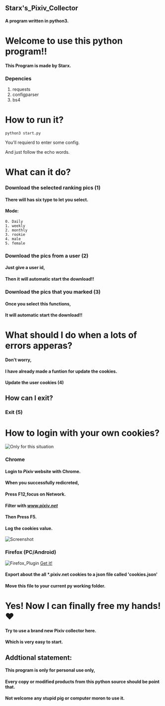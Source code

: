 ## Starx's_Pixiv_Collector
#### A program written in python3.
# Welcome to use this python program!!
#### This Program is made by Starx.
### Depencies
  1. requests
  2. configparser
  3. bs4
# How to run it?
  ```
  python3 start.py
  ```
You'll requierd to enter some config.

And just follow the echo words.
# What can it do?
### Download the selected ranking pics (1)
#### There will has six type to let you select.
#### Mode:
    0. Daily
    1. weekly
    2. monthly
    3. rookie
    4. male
    5. female
#### 

### Download the pics from a user (2)
#### Just give a user id,
#### Then it will automatic start the download!!

### Download the pics that you marked (3)
#### Once you select this functions,
#### It will automatic start the download!!

# What should I do when a lots of errors apperas?
#### Don't worry,
#### I have already made a funtion for update the cookies.
#### Update the user cookies (4)

## How can I exit?
### Exit (5)

# How to login with your own cookies?
![Only for this situation](https://github.com/SuzukiHonoka/Starx_Pixiv_Collector/blob/master/How_to_1_1.png)
### Chrome
  #### Login to ***Pixiv*** website with Chrome.
  #### When you successfully redicreted,
  #### Press F12,focus on Network.
  #### Filter with ***www.pixiv.net***
  #### Then Press F5.
  #### Log the cookies value.
  ![Screenshot](https://github.com/SuzukiHonoka/Starx_Pixiv_Collector/blob/master/How_to_1.png)
  
### Firefox (PC/Android)
  ![Firefox_Plugin](https://github.com/SuzukiHonoka/Starx_Pixiv_Collector/blob/master/How_to_1_2.png)
  [Get it!](https://addons.mozilla.org/en-US/firefox/addon/cookie-quick-manager/)
  #### Export about the all *.pixiv.net cookies to a json file called 'cookies.json'
  #### Move this file to your current py working folder.
# Yes! Now I can finally free my hands!❤
#### Try to use a brand new Pixiv collector here.
#### Which is very easy to start.

## Addtional statement:
#### This program is only for personal use only,
#### Every copy or modified products from this python source should be point that.
#### Not welcome any stupid pig or computer moron to use it.
